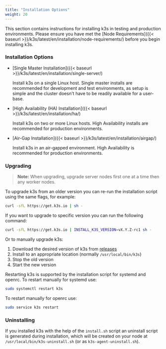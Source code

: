```yaml
---
title: "Installation Options"
weight: 20
---
```


This section contains instructions for installing k3s in testing and production environments. Please ensure you have met the [Node Requirements]({{< baseurl >}}/k3s/latest/en/installation/node-requirements/) before you begin installing k3s.

### Installation Options

*   [Single Master Installation]({{< baseurl >}}/k3s/latest/en/installation/single-server/)

	Install k3s on a single Linux host. Single master installs are recommended for development and test environments, as setup is simple and the cluster doesn't have to be readily available for a user-base.

*   [High Availability (HA) Installation]({{< baseurl >}}/k3s/latest/en/installation/ha/)

	Install k3s on two or more Linux hosts. High Availability installs are recommended for production environments.

*   [Air-Gap Installation]({{< baseurl >}}/k3s/latest/en/installation/airgap/)

	Install k3s in an air-gapped environment. High Availability is recommended for production environments.

### Upgrading

>**Note:** When upgrading, upgrade server nodes first one at a time then any worker nodes.

To upgrade k3s from an older version you can re-run the installation script using the same flags, for example:

```sh
curl -sfL https://get.k3s.io | sh -
```

If you want to upgrade to specific version you can run the following command:

```sh
curl -sfL https://get.k3s.io | INSTALL_K3S_VERSION=vX.Y.Z-rc1 sh -
```

Or to manually upgrade k3s:

1. Download the desired version of k3s from [releases](https://github.com/rancher/k3s/releases/latest)
2. Install to an appropriate location (normally `/usr/local/bin/k3s`)
3. Stop the old version
4. Start the new version

Restarting k3s is supported by the installation script for systemd and openrc.
To restart manually for systemd use:
```sh
sudo systemctl restart k3s
```

To restart manually for openrc use:
```sh
sudo service k3s restart
```

### Uninstalling

If you installed k3s with the help of the `install.sh` script an uninstall script is generated during installation, which will be created on your node at `/usr/local/bin/k3s-uninstall.sh` (or as `k3s-agent-uninstall.sh`).